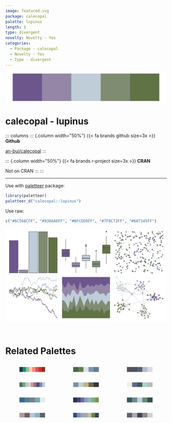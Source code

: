 ```yaml
---
image: featured.svg
package: calecopal
palette: lupinus
length: 5
type: divergent
novelty: Novelty - Yes
categories:
  - Package - calecopal
  - Novelty - Yes
  - Type - divergent
---
```


![](featured.svg)

# calecopal - lupinus 

::: columns
::: {.column width="50%"}
{{< fa brands github size=3x >}}
**Github**

[an-bui/calecopal](https://github.com/an-bui/calecopal)
:::

::: {.column width="50%"}
{{< fa brands r-project size=3x >}}
**CRAN**

Not on CRAN
:::
:::

<hr> 

Use with [paletteer](https://emilhvitfeldt.github.io/paletteer/) package:

```r
library(paletteer)
paletteer_d("calecopal::lupinus")
```

Use raw:

```r
c("#6C568CFF", "#9386A6FF", "#BFCDD9FF", "#7F8C72FF", "#607345FF")
``` 

![](examples.png) 

<br>

# Related Palettes

<div class="list" style="display: grid; grid-template-columns: auto auto auto;"> <figure class="figure">
<a href="../../awtools/a_palette/"> <img src="../../awtools/a_palette/featured.svg" style="width: 100%;" class="figure-img"></a>
</figure> <figure class="figure">
<a href="../../nord/silver_mine/"> <img src="../../nord/silver_mine/featured.svg" style="width: 100%;" class="figure-img"></a>
</figure> <figure class="figure">
<a href="../../musculusColors/ErWhale/"> <img src="../../musculusColors/ErWhale/featured.svg" style="width: 100%;" class="figure-img"></a>
</figure> <figure class="figure">
<a href="../../MetBrewer/Monet/"> <img src="../../MetBrewer/Monet/featured.svg" style="width: 100%;" class="figure-img"></a>
</figure> <figure class="figure">
<a href="../../fishualize/Alosa_fallax/"> <img src="../../fishualize/Alosa_fallax/featured.svg" style="width: 100%;" class="figure-img"></a>
</figure> <figure class="figure">
<a href="../../nationalparkcolors/GrandTeton/"> <img src="../../nationalparkcolors/GrandTeton/featured.svg" style="width: 100%;" class="figure-img"></a>
</figure> <figure class="figure">
<a href="../../fishualize/Opisthonema_oglinum/"> <img src="../../fishualize/Opisthonema_oglinum/featured.svg" style="width: 100%;" class="figure-img"></a>
</figure> <figure class="figure">
<a href="../../MetBrewer/VanGogh1/"> <img src="../../MetBrewer/VanGogh1/featured.svg" style="width: 100%;" class="figure-img"></a>
</figure> <figure class="figure">
<a href="../../severance/Half/"> <img src="../../severance/Half/featured.svg" style="width: 100%;" class="figure-img"></a>
</figure> <figure class="figure">
<a href="../../fishualize/Mycteroperca_bonaci/"> <img src="../../fishualize/Mycteroperca_bonaci/featured.svg" style="width: 100%;" class="figure-img"></a>
</figure> <figure class="figure">
<a href="../../nord/baie_mouton/"> <img src="../../nord/baie_mouton/featured.svg" style="width: 100%;" class="figure-img"></a>
</figure> <figure class="figure">
<a href="../../ggthemes/Classic_Gray_5/"> <img src="../../ggthemes/Classic_Gray_5/featured.svg" style="width: 100%;" class="figure-img"></a>
</figure> 
</div>
